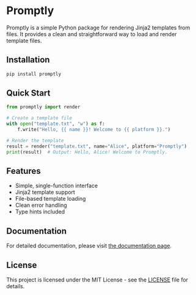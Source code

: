 # Promptly

Promptly is a simple Python package for rendering Jinja2 templates from files. It provides a clean and straightforward way to load and render template files.

## Installation

```bash
pip install promptly
```

## Quick Start

```python
from promptly import render

# Create a template file
with open("template.txt", "w") as f:
    f.write("Hello, {{ name }}! Welcome to {{ platform }}.")

# Render the template
result = render("template.txt", name="Alice", platform="Promptly")
print(result)  # Output: Hello, Alice! Welcome to Promptly.
```

## Features

- Simple, single-function interface
- Jinja2 template support
- File-based template loading
- Clean error handling
- Type hints included

## Documentation

For detailed documentation, please visit [the documentation page](https://github.com/yourusername/promptly#readme).

## License

This project is licensed under the MIT License - see the [LICENSE](LICENSE) file for details. 